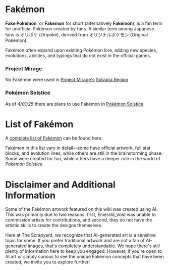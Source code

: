 # Fakémon

**Fake Pokémon**, or **Fakemon** for short (alternatively **Fakémon**), is a fan term for unofficial Pokémon created by fans. A similar term among Japanese fans is オリポケ (Oripoké), derived from オリジナルポケモン (Original Pokémon).

Fakémon often expand upon existing Pokémon lore, adding new species, evolutions, abilities, and typings that do not exist in the official games.


### Project Mirage

No Fakémon were used in [Project Mirage's](https://emeraldvoid.github.io/pokemon-scrapyard/Project%20Mirage) [Solvaira Region](https://emeraldvoid.github.io/pokemon-scrapyard/Solvaira)


### Pokémon Solstice

As of *4/01/25* there are plans to use Fakémon in [Pokémon Solstice](https://emeraldvoid.github.io/pokemon-scrapyard/Pokemon%20Solstice)


# **List of Fakémon**  

A [complete list of Fakémon](https://emeraldvoid.github.io/pokemon-scrapyard/list_of_fakemon) can be found here.  

Fakémon in this list vary in detail—some have official artwork, full stat blocks, and evolution lines, while others are still in the brainstorming phase. Some were created for fun, while others have a deeper role in the world of *Pokémon Solstice*.

# Disclaimer and Additional Information
Some of the Fakémon artwork featured on this wiki was created using AI. This was primarily due to two reasons: first, Emerald_Void was unable to commission artists for contributions, and second, they do not have the artistic skills to create the designs themselves.

Here at The Scrapyard, we recognize that AI-generated art is a sensitive topic for some. If you prefer traditional artwork and are not a fan of AI-generated images, that's completely understandable. We hope there's still plenty of information here to keep you engaged. However, if you're open to AI art or simply curious to see the unique Fakémon concepts that have been created, we invite you to explore further!
